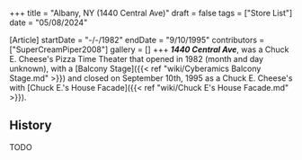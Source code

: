 +++
title = "Albany, NY (1440 Central Ave)"
draft = false
tags = ["Store List"]
date = "05/08/2024"

[Article]
startDate = "-/-/1982"
endDate = "9/10/1995"
contributors = ["SuperCreamPiper2008"]
gallery = []
+++
<b><i>1440 Central Ave</b></i>, was a Chuck E. Cheese's Pizza Time Theater that opened in 1982 (month and day unknown), with a [Balcony Stage]({{< ref "wiki/Cyberamics Balcony Stage.md" >}}) and closed on September 10th, 1995 as a Chuck E. Cheese's with [Chuck E.'s House Facade]({{< ref "wiki/Chuck E's House Facade.md" >}}).

<h2>History</h2>
TODO